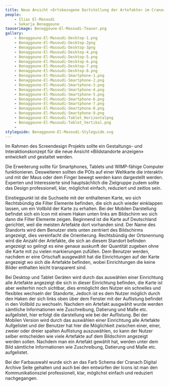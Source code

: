 ```yaml
---
title: Neue Ansicht «Ortsbezogene Dartstellung der Artefakte» im Cranach Digital Archive
people:
    - Ilias El-Masoudi
    - Sekarja Benaggoune
teaserimage: Benaggoune-El-Masoudi-Teaser.png
gallery:
    - Benaggoune-El-Masoudi-Desktop-1.png
    - Benaggoune-El-Masoudi-Desktop-2png
    - Benaggoune-El-Masoudi-Desktop-3png
    - Benaggoune-El-Masoudi-Desktop-4.png
    - Benaggoune-El-Masoudi-Desktop-5.png
    - Benaggoune-El-Masoudi-Desktop-6.png
    - Benaggoune-El-Masoudi-Desktop-7.png
    - Benaggoune-El-Masoudi-Desktop-8.png
    - Benaggoune-El-Masoudi-Smartphone-1.png
    - Benaggoune-El-Masoudi-Smartphone-2.png
    - Benaggoune-El-Masoudi-Smartphone-3.png
    - Benaggoune-El-Masoudi-Smartphone-4.png
    - Benaggoune-El-Masoudi-Smartphone-5.png
    - Benaggoune-El-Masoudi-Smartphone-6.png
    - Benaggoune-El-Masoudi-Smartphone-7.png
    - Benaggoune-El-Masoudi-Smartphone-8.png
    - Benaggoune-El-Masoudi-Smartphone-9.png
    - Benaggoune-El-Masoudi-Tablet_Horizontalpng
    - Benaggoune-El-Masoudi-Tablet_Vertikal.png
    - 
styleguide: Benaggoune-El-Masoudi-Styleguide.svg
---
```


Im Rahmen des Screendesign Projekts sollte ein Gestaltungs- und Interaktionskonzept für die neue Ansicht «Bildstandorte anzeigen» entwickelt und gestaltet werden.

Die Erweiterung sollte für Smartphones, Tablets und WIMP-fähige Computer funktionieren. Desweiteren sollten die POIs auf einer Weltkarte die interaktiv und mit der Maus oder dem Finger bewegt werden kann dargestellt werden. Experten und Interessierte sind hauptsächlich die Zielgruppe zudem sollte das Design professionell, klar, möglichst einfach, reduziert und zeitlos sein. 

Einstiegpunkt ist die Suchseite mit der enthaltenen Karte, wo sich Rechtsbündig die Filter Elemente befinden, die sich auch wieder einklappen lassen, um ein Vollbild der Karte zu erhalten. Bei der Mobilen Darstellung befindet sich ein Icon mit einem Haken unten links am Bildschirm wo sich dann die Filter Elemente zeigen. Beginnend ist die Karte auf Deutschland gerichtet, weil die meisten Artefakte dort vorhanden sind. Der Name des Standorts wird dem Benutzer stets unten zentriert des Bildschirms angezeigt, dies vereinfacht die Orientierung. Rechtsbündig der Ortsnennung wird die Anzahl der Artefakte, die sich an diesem Standort befinden angezeigt so gelingt es eine genaue auskunft der Quantität zugeben ohne die Karte mit zu vielen markierungen zufüllen. Dem Benutzer werden, nachdem er eine Ortschaft ausgewählt hat die Einrichtungen auf der Karte angezeigt wo sich die Artefakte befinden, wobei Einrichtungen die keine Bilder enthalten leicht transparent sind.

Bei Desktop und Tablet Geräten wird durch das auswählen einer Einrichtung alle Artefakte angezeigt die sich in dieser Einrichtung befinden, die Karte ist aber weiterhin noch sichtbar, dies ermöglicht den Nutzer ein schnelles und flexibles wechseln der Standorte, Jedoch ist es dem Nutzer möglich durch den Haken der sich links oben über dem Fenster mit der Auflistung befindet in den Vollbild zu wechseln. Nachdem ein Artefakt ausgwählt wurde werden sämtliche Informationen wie Zuschreibung, Datierung und Maße etc. aufgelistet, hier erfolgt die darstellung wie bei der Auflistung. Bei der Mobilen Version wird durch das auswählen einer Einrichtung alle Artefakte Aufgelistet und der Benutzer hat hier die Möglichkeit zwischen einer, einer, zweier oder dreier spalten Auflistung auszuwählen, so kann der Nutzer selber entscheiden wie viele Artefakte auf dem Bildschirm angezeigt werden sollen. Nachdem man ein Artefakt gewählt hat, werden unter dem Bild sämtliche Informationen wie Zuschreibung, Datierung und Maße etc. aufgelistet. 

Bei der Farbauswahl wurde sich an das Farb Schema der Cranach Digital Archive Seite gehalten und auch bei den entwürfen der Icons ist man den Kommunikationsziel 
professionell, klar, möglichst einfach und reduziert nachgegangen.

